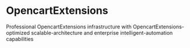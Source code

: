 # OpencartExtensions
Professional OpencartExtensions infrastructure with OpencartExtensions-optimized scalable-architecture and enterprise intelligent-automation capabilities
